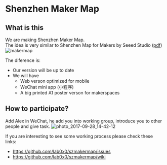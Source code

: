 # Shenzhen Maker Map

## What is this

We are making Shenzhen Maker Map.  
The idea is very similar to Shenzhen Map for Makers by Seeed Studio ([pdf](http://www.seeedstudio.com/document/pdf/Shenzhen%20Map%20for%20Makers.pdf))
![makermap](https://user-images.githubusercontent.com/415928/30964692-2f49cd6c-a45b-11e7-8fc6-0eb14c4fc1ba.jpg)

The diference is:
- Our version will be up to date
- We will have 
  - Web verson optimized for mobile
  - WeChat mini app (小程序)
  - A big printed A1 poster verson for makerspaces


## How to participate?

Add Alex in WeChat, he add you into working group, introduce you to other people and give task.
![photo_2017-09-28_14-42-12](https://user-images.githubusercontent.com/415928/30965128-e5d6c5a2-a45c-11e7-87f4-dcbebb5da7f8.jpg)

If you are interesting to see some working process please check these links:
- https://github.com/lab0x0/szmakermap/issues
- https://github.com/lab0x0/szmakermap/wiki
